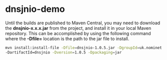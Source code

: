 # dnsjnio-demo

Until the builds are published to Maven Central, you may need to download the **dnsjnio-x.x.x.jar**
from the project, and install it in your local Maven repository. This can be accomplished by
using the following command where the **-Dfile=** location is the path to the jar file to install.

```bash
mvn install:install-file -Dfile=dnsjnio-1.0.5.jar -DgroupId=uk.nominet \
-DartifactId=dnsjnio -Dversion=1.0.5 -Dpackaging=jar
```
